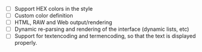 * [ ] Support HEX colors in the style
* [ ] Custom color definition
* [ ] HTML, RAW and Web output/rendering
* [ ] Dynamic re-parsing and rendering of the interface (dynamic lists, etc)
* [ ] Support for textencoding and termencoding, so that the text is displayed
      properly.
